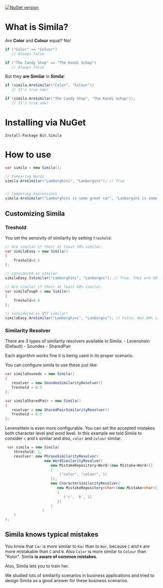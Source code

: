 [![NuGet version](https://badge.fury.io/nu/Bit.Simila.svg)](https://badge.fury.io/nu/Bit.Simila)

# What is Simila?
Are **Color** and **Colour** equal? No!

```c#
if ("Color" == "Coluor")
   // Always false

if ("The Candy Shop" == "The Kandi Schap")
   // Always false
```

But they **are Similar** in **Simila**!

```c#
if (simila.AreSimilar("Color", "Colour"))
   // It's true now!

if (simila.AreSimilar("The Candy Shop", "The Kandi Schap"));
   // It's true now!
```

# Installing via NuGet
    Install-Package Bit.Simila

# How to use
```c#
var simila = new Simila();

// Comparing Words
simila.AreSimilar("Lamborghini", "Lanborgini"); // True


// Comparing Expressions
simila.AreSimilar("Lamborghini is some great car", "Lanborgini is some graet kar"); // True
```
## Customizing Simila 

### **Treshold**
You set the sensivity of similarity by setting `Treshold`:

```c#
// Are similar if their at least 50% similar.
var similaEasy = new Simila()
{
    Treshold=0.5 
};

// considered as similar.
similaEasy.IsSimilar("Lamborghini", "Lanborgni"); // True, They are 50% similar.

// Are similar if their at least 80% similar.
var similaTough = new Simila() 
{ 
    Treshold=0.8 
};

// considered as NOT similar!
similaEasy.AreSimilar("Lamborghini", "Lanborgni"); // False, Not 80% similar.
```

### Similarity Resolver
There are 3 types of similarity resolvers available in Simila:
    - Levenshein (Default)
    - Soundex
    - SharedPair
    
 Each algorithm works fine it is being used in its proper scenario.
 
 You can configure simila to use these just like:
 
 ```c#
var similaSounedx = new Simila()
{
    resolver = new SoundexSimilarityResolver()
    Treshold = 0.5 
};

var similaSharedPair = new Simila()
{
    resolver = new SharedPairSimilarityResolver()
    Treshold = 0.5 
};
```

Levenshtein is even more configurable. You can set the accepted mistakes both character level and word level.
In this example we told Simila to consider `c` and `k` similar and also, `color` and `colour` similar.
```c#
 var simila = new Simila(
    threshold: 1,
    resolver: new PhraseSimilarityResolver(
                  new WordSimilarityResolver(
                     new MistakeRepository<Word>(new Mistake<Word>[]
                     {
                         ("color", "colour", 1)
                     }),
                     new CharacterSimilarityResolver(
                        new MistakeRepository<char>(new Mistake<char>[]
                        {
                           ('c', 'k', 1)
                        })
                     )
                 )
    )
);
```

## Simila knows typical mistakes
You know that `Car` is more similar to `Kar` than to `Nar`, because `C` and `K` are more mistakable than `C` and `N`.
Also `Color` is more similar to `Colour` than "Kolor".
Simila **is aware of common mistakes**.

Also, Simila lets you to train her. 




We studied lots of similarity scenarios in business applications and tried to design Simila as a good answer for these business scenarios.
